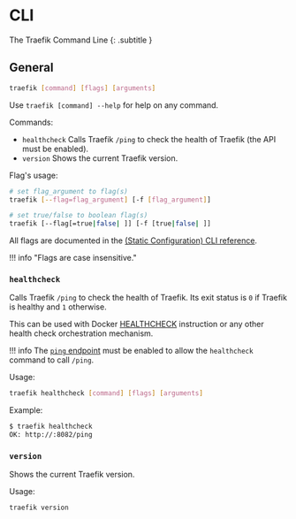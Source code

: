 # CLI

The Traefik Command Line
{: .subtitle }

## General

```bash
traefik [command] [flags] [arguments]
```

Use `traefik [command] --help` for help on any command.

Commands:

- `healthcheck` Calls Traefik `/ping` to check the health of Traefik (the API must be enabled).
- `version` Shows the current Traefik version.

Flag's usage:

```bash
# set flag_argument to flag(s)
traefik [--flag=flag_argument] [-f [flag_argument]]

# set true/false to boolean flag(s)
traefik [--flag[=true|false| ]] [-f [true|false| ]]
```

All flags are documented in the [(Static Configuration) CLI reference](../reference/static-configuration/cli.md).

!!! info "Flags are case insensitive."

### `healthcheck`

Calls Traefik `/ping` to check the health of Traefik.
Its exit status is `0` if Traefik is healthy and `1` otherwise.

This can be used with Docker [HEALTHCHECK](https://docs.docker.com/engine/reference/builder/#healthcheck) instruction
or any other health check orchestration mechanism.

!!! info
    The [`ping` endpoint](../ping/) must be enabled to allow the `healthcheck` command to call `/ping`.

Usage:

```bash
traefik healthcheck [command] [flags] [arguments]
```

Example:

```bash
$ traefik healthcheck
OK: http://:8082/ping
```

### `version`

Shows the current Traefik version.

Usage:

```bash
traefik version
```
